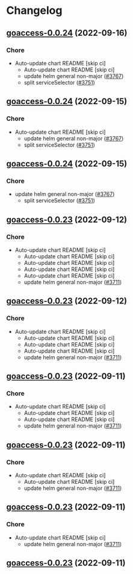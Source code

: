 # Changelog



## [goaccess-0.0.24](https://github.com/truecharts/charts/compare/goaccess-0.0.23...goaccess-0.0.24) (2022-09-16)

### Chore

- Auto-update chart README [skip ci]
  - Auto-update chart README [skip ci]
  - update helm general non-major ([#3767](https://github.com/truecharts/charts/issues/3767))
  - split serviceSelector ([#3751](https://github.com/truecharts/charts/issues/3751))




## [goaccess-0.0.24](https://github.com/truecharts/charts/compare/goaccess-0.0.23...goaccess-0.0.24) (2022-09-15)

### Chore

- Auto-update chart README [skip ci]
  - update helm general non-major ([#3767](https://github.com/truecharts/charts/issues/3767))
  - split serviceSelector ([#3751](https://github.com/truecharts/charts/issues/3751))




## [goaccess-0.0.24](https://github.com/truecharts/charts/compare/goaccess-0.0.23...goaccess-0.0.24) (2022-09-15)

### Chore

- update helm general non-major ([#3767](https://github.com/truecharts/charts/issues/3767))
  - split serviceSelector ([#3751](https://github.com/truecharts/charts/issues/3751))




## [goaccess-0.0.23](https://github.com/truecharts/charts/compare/goaccess-0.0.22...goaccess-0.0.23) (2022-09-12)

### Chore

- Auto-update chart README [skip ci]
  - Auto-update chart README [skip ci]
  - Auto-update chart README [skip ci]
  - Auto-update chart README [skip ci]
  - Auto-update chart README [skip ci]
  - update helm general non-major ([#3711](https://github.com/truecharts/charts/issues/3711))




## [goaccess-0.0.23](https://github.com/truecharts/charts/compare/goaccess-0.0.22...goaccess-0.0.23) (2022-09-12)

### Chore

- Auto-update chart README [skip ci]
  - Auto-update chart README [skip ci]
  - Auto-update chart README [skip ci]
  - Auto-update chart README [skip ci]
  - update helm general non-major ([#3711](https://github.com/truecharts/charts/issues/3711))




## [goaccess-0.0.23](https://github.com/truecharts/charts/compare/goaccess-0.0.22...goaccess-0.0.23) (2022-09-11)

### Chore

- Auto-update chart README [skip ci]
  - Auto-update chart README [skip ci]
  - Auto-update chart README [skip ci]
  - update helm general non-major ([#3711](https://github.com/truecharts/charts/issues/3711))




## [goaccess-0.0.23](https://github.com/truecharts/charts/compare/goaccess-0.0.22...goaccess-0.0.23) (2022-09-11)

### Chore

- Auto-update chart README [skip ci]
  - Auto-update chart README [skip ci]
  - update helm general non-major ([#3711](https://github.com/truecharts/charts/issues/3711))




## [goaccess-0.0.23](https://github.com/truecharts/charts/compare/goaccess-0.0.22...goaccess-0.0.23) (2022-09-11)

### Chore

- Auto-update chart README [skip ci]
  - update helm general non-major ([#3711](https://github.com/truecharts/charts/issues/3711))




## [goaccess-0.0.23](https://github.com/truecharts/charts/compare/goaccess-0.0.22...goaccess-0.0.23) (2022-09-11)

